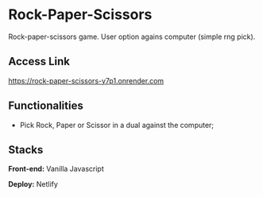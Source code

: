# Rock-Paper-Scissors

Rock-paper-scissors game. User option agains computer (simple rng pick).

## Access Link

https://rock-paper-scissors-y7p1.onrender.com

## Functionalities

- Pick Rock, Paper or Scissor in a dual against the computer;

## Stacks

**Front-end:** Vanilla Javascript

**Deploy:** Netlify
